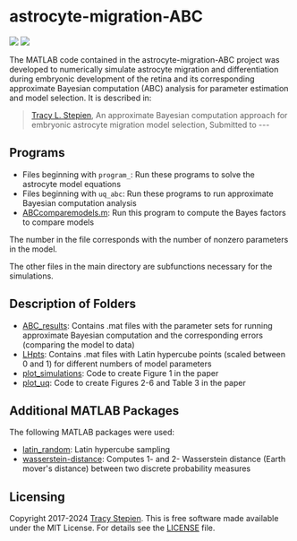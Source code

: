 # astrocyte-migration-ABC

<a href="https://github.com/tstepien/astrocyte-migration-ABC/"><img src="https://img.shields.io/badge/github-tstepien%2Fastrocyte--migration--ABC-blue" /></a> <a href="LICENSE"><img src="https://img.shields.io/badge/license-MIT-blue.svg" /></a>

The MATLAB code contained in the astrocyte-migration-ABC project was developed to numerically simulate astrocyte migration and differentiation during embryonic development of the retina and its corresponding approximate Bayesian computation (ABC) analysis for parameter estimation and model selection. It is described in:
>[Tracy L. Stepien](https://github.com/tstepien/), An approximate Bayesian computation approach for embryonic astrocyte migration model selection, Submitted to ---

## Programs
+ Files beginning with ``program_``: Run these programs to solve the astrocyte model equations
+ Files beginning with ``uq_abc``: Run these programs to run approximate Bayesian computation analysis
+ [ABCcomparemodels.m](ABCcomparemodels.m): Run this program to compute the Bayes factors to compare models

The number in the file corresponds with the number of nonzero parameters in the model.

The other files in the main directory are subfunctions necessary for the simulations.

## Description of Folders
+ [ABC_results](ABC_results): Contains .mat files with the parameter sets for running approximate Bayesian computation and the corresponding errors (comparing the model to data)
+ [LHpts](LHpts): Contains .mat files with Latin hypercube points (scaled between 0 and 1) for different numbers of model parameters
+ [plot_simulations](plot_simulations): Code to create Figure 1 in the paper
+ [plot_uq](plot_uq): Code to create Figures 2-6 and Table 3 in the paper

## Additional MATLAB Packages
The following MATLAB packages were used:
+ [latin_random](https://people.sc.fsu.edu/~jburkardt/m_src/latin_random/latin_random.html): Latin hypercube sampling
+ [wasserstein-distance](https://github.com/nklb/wasserstein-distance): Computes 1- and 2- Wasserstein distance (Earth mover's distance) between two discrete probability measures 

## Licensing
Copyright 2017-2024 [Tracy Stepien](https://github.com/tstepien/). This is free software made available under the MIT License. For details see the [LICENSE](LICENSE) file.
